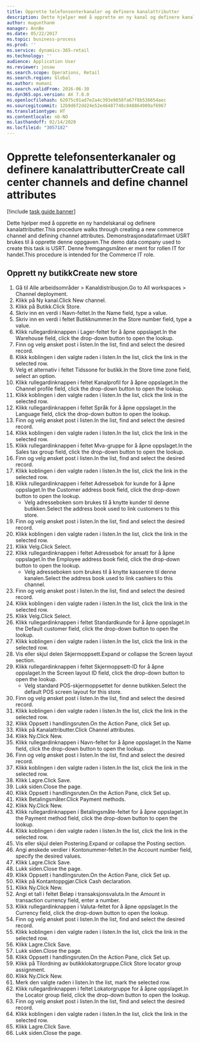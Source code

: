 ```yaml
---
title: Opprette telefonsenterkanaler og definere kanalattributter
description: Dette hjelper med å opprette en ny kanal og definere kanalattributter.
author: mugunthanm
manager: AnnBe
ms.date: 05/22/2017
ms.topic: business-process
ms.prod: ''
ms.service: dynamics-365-retail
ms.technology: ''
audience: Application User
ms.reviewer: josaw
ms.search.scope: Operations, Retail
ms.search.region: Global
ms.author: mumani
ms.search.validFrom: 2016-06-30
ms.dyn365.ops.version: AX 7.0.0
ms.openlocfilehash: 62075c01ad7e2a4c393e9658fa67f8b536654aec
ms.sourcegitcommit: 12b9d6f2dd24e52e46487748c848864909af6967
ms.translationtype: HT
ms.contentlocale: nb-NO
ms.lasthandoff: 02/14/2020
ms.locfileid: "3057182"
---
```

# <a name="create-call-center-channels-and-define-channel-attributes"></a><span data-ttu-id="d70d5-103">Opprette telefonsenterkanaler og definere kanalattributter</span><span class="sxs-lookup"><span data-stu-id="d70d5-103">Create call center channels and define channel attributes</span></span>

[!include [task guide banner](../includes/task-guide-banner.md)]

<span data-ttu-id="d70d5-104">Dette hjelper med å opprette en ny handelskanal og definere kanalattributter.</span><span class="sxs-lookup"><span data-stu-id="d70d5-104">This procedure walks through creating a new commerce channel and defining channel attributes.</span></span> <span data-ttu-id="d70d5-105">Demonstrasjonsdatafirmaet USRT brukes til å opprette denne oppgaven.</span><span class="sxs-lookup"><span data-stu-id="d70d5-105">The demo data company used to create this task is USRT.</span></span> <span data-ttu-id="d70d5-106">Denne fremgangsmåten er ment for rollen IT for handel.</span><span class="sxs-lookup"><span data-stu-id="d70d5-106">This procedure is intended for the Commerce IT role.</span></span>


## <a name="create-new-store"></a><span data-ttu-id="d70d5-107">Opprett ny butikk</span><span class="sxs-lookup"><span data-stu-id="d70d5-107">Create new store</span></span>
1. <span data-ttu-id="d70d5-108">Gå til Alle arbeidsområder > Kanaldistribusjon.</span><span class="sxs-lookup"><span data-stu-id="d70d5-108">Go to All workspaces > Channel deployment.</span></span>
2. <span data-ttu-id="d70d5-109">Klikk på Ny kanal.</span><span class="sxs-lookup"><span data-stu-id="d70d5-109">Click New channel.</span></span>
3. <span data-ttu-id="d70d5-110">Klikk på Butikk.</span><span class="sxs-lookup"><span data-stu-id="d70d5-110">Click Store.</span></span>
4. <span data-ttu-id="d70d5-111">Skriv inn en verdi i Navn-feltet.</span><span class="sxs-lookup"><span data-stu-id="d70d5-111">In the Name field, type a value.</span></span>
5. <span data-ttu-id="d70d5-112">Skriv inn en verdi i feltet Butikknummer.</span><span class="sxs-lookup"><span data-stu-id="d70d5-112">In the Store number field, type a value.</span></span>
6. <span data-ttu-id="d70d5-113">Klikk rullegardinknappen i Lager-feltet for å åpne oppslaget.</span><span class="sxs-lookup"><span data-stu-id="d70d5-113">In the Warehouse field, click the drop-down button to open the lookup.</span></span>
7. <span data-ttu-id="d70d5-114">Finn og velg ønsket post i listen.</span><span class="sxs-lookup"><span data-stu-id="d70d5-114">In the list, find and select the desired record.</span></span>
8. <span data-ttu-id="d70d5-115">Klikk koblingen i den valgte raden i listen.</span><span class="sxs-lookup"><span data-stu-id="d70d5-115">In the list, click the link in the selected row.</span></span>
9. <span data-ttu-id="d70d5-116">Velg et alternativ i feltet Tidssone for butikk.</span><span class="sxs-lookup"><span data-stu-id="d70d5-116">In the Store time zone field, select an option.</span></span>
10. <span data-ttu-id="d70d5-117">Klikk rullegardinknappen i feltet Kanalprofil for å åpne oppslaget.</span><span class="sxs-lookup"><span data-stu-id="d70d5-117">In the Channel profile field, click the drop-down button to open the lookup.</span></span>
11. <span data-ttu-id="d70d5-118">Klikk koblingen i den valgte raden i listen.</span><span class="sxs-lookup"><span data-stu-id="d70d5-118">In the list, click the link in the selected row.</span></span>
12. <span data-ttu-id="d70d5-119">Klikk rullegardinknappen i feltet Språk for å åpne oppslaget.</span><span class="sxs-lookup"><span data-stu-id="d70d5-119">In the Language field, click the drop-down button to open the lookup.</span></span>
13. <span data-ttu-id="d70d5-120">Finn og velg ønsket post i listen.</span><span class="sxs-lookup"><span data-stu-id="d70d5-120">In the list, find and select the desired record.</span></span>
14. <span data-ttu-id="d70d5-121">Klikk koblingen i den valgte raden i listen.</span><span class="sxs-lookup"><span data-stu-id="d70d5-121">In the list, click the link in the selected row.</span></span>
15. <span data-ttu-id="d70d5-122">Klikk rullegardinknappen i feltet Mva-gruppe for å åpne oppslaget.</span><span class="sxs-lookup"><span data-stu-id="d70d5-122">In the Sales tax group field, click the drop-down button to open the lookup.</span></span>
16. <span data-ttu-id="d70d5-123">Finn og velg ønsket post i listen.</span><span class="sxs-lookup"><span data-stu-id="d70d5-123">In the list, find and select the desired record.</span></span>
17. <span data-ttu-id="d70d5-124">Klikk koblingen i den valgte raden i listen.</span><span class="sxs-lookup"><span data-stu-id="d70d5-124">In the list, click the link in the selected row.</span></span>
18. <span data-ttu-id="d70d5-125">Klikk rullegardinknappen i feltet Adressebok for kunde for å åpne oppslaget.</span><span class="sxs-lookup"><span data-stu-id="d70d5-125">In the Customer address book field, click the drop-down button to open the lookup.</span></span>
    * <span data-ttu-id="d70d5-126">Velg adresseboken som brukes til å knytte kunder til denne butikken.</span><span class="sxs-lookup"><span data-stu-id="d70d5-126">Select the address book used to link customers to this store.</span></span>  
19. <span data-ttu-id="d70d5-127">Finn og velg ønsket post i listen.</span><span class="sxs-lookup"><span data-stu-id="d70d5-127">In the list, find and select the desired record.</span></span>
20. <span data-ttu-id="d70d5-128">Klikk koblingen i den valgte raden i listen.</span><span class="sxs-lookup"><span data-stu-id="d70d5-128">In the list, click the link in the selected row.</span></span>
21. <span data-ttu-id="d70d5-129">Klikk Velg.</span><span class="sxs-lookup"><span data-stu-id="d70d5-129">Click Select.</span></span>
22. <span data-ttu-id="d70d5-130">Klikk rullegardinknappen i feltet Adressebok for ansatt for å åpne oppslaget.</span><span class="sxs-lookup"><span data-stu-id="d70d5-130">In the Employee address book field, click the drop-down button to open the lookup.</span></span>
    * <span data-ttu-id="d70d5-131">Velg adresseboken som brukes til å knytte kasserere til denne kanalen.</span><span class="sxs-lookup"><span data-stu-id="d70d5-131">Select the address book used to link cashiers to this channel.</span></span>  
23. <span data-ttu-id="d70d5-132">Finn og velg ønsket post i listen.</span><span class="sxs-lookup"><span data-stu-id="d70d5-132">In the list, find and select the desired record.</span></span>
24. <span data-ttu-id="d70d5-133">Klikk koblingen i den valgte raden i listen.</span><span class="sxs-lookup"><span data-stu-id="d70d5-133">In the list, click the link in the selected row.</span></span>
25. <span data-ttu-id="d70d5-134">Klikk Velg.</span><span class="sxs-lookup"><span data-stu-id="d70d5-134">Click Select.</span></span>
26. <span data-ttu-id="d70d5-135">Klikk rullegardinknappen i feltet Standardkunde for å åpne oppslaget.</span><span class="sxs-lookup"><span data-stu-id="d70d5-135">In the Default customer field, click the drop-down button to open the lookup.</span></span>
27. <span data-ttu-id="d70d5-136">Klikk koblingen i den valgte raden i listen.</span><span class="sxs-lookup"><span data-stu-id="d70d5-136">In the list, click the link in the selected row.</span></span>
28. <span data-ttu-id="d70d5-137">Vis eller skjul delen Skjermoppsett.</span><span class="sxs-lookup"><span data-stu-id="d70d5-137">Expand or collapse the Screen layout section.</span></span>
29. <span data-ttu-id="d70d5-138">Klikk rullegardinknappen i feltet Skjermoppsett-ID for å åpne oppslaget.</span><span class="sxs-lookup"><span data-stu-id="d70d5-138">In the Screen layout ID field, click the drop-down button to open the lookup.</span></span>
    * <span data-ttu-id="d70d5-139">Velg standard POS-skjermoppsettet for denne butikken.</span><span class="sxs-lookup"><span data-stu-id="d70d5-139">Select the default POS screen layout for this store.</span></span>  
30. <span data-ttu-id="d70d5-140">Finn og velg ønsket post i listen.</span><span class="sxs-lookup"><span data-stu-id="d70d5-140">In the list, find and select the desired record.</span></span>
31. <span data-ttu-id="d70d5-141">Klikk koblingen i den valgte raden i listen.</span><span class="sxs-lookup"><span data-stu-id="d70d5-141">In the list, click the link in the selected row.</span></span>
32. <span data-ttu-id="d70d5-142">Klikk Oppsett i handlingsruten.</span><span class="sxs-lookup"><span data-stu-id="d70d5-142">On the Action Pane, click Set up.</span></span>
33. <span data-ttu-id="d70d5-143">Klikk på Kanalattributter.</span><span class="sxs-lookup"><span data-stu-id="d70d5-143">Click Channel attributes.</span></span>
34. <span data-ttu-id="d70d5-144">Klikk Ny.</span><span class="sxs-lookup"><span data-stu-id="d70d5-144">Click New.</span></span>
35. <span data-ttu-id="d70d5-145">Klikk rullegardinknappen i Navn-feltet for å åpne oppslaget.</span><span class="sxs-lookup"><span data-stu-id="d70d5-145">In the Name field, click the drop-down button to open the lookup.</span></span>
36. <span data-ttu-id="d70d5-146">Finn og velg ønsket post i listen.</span><span class="sxs-lookup"><span data-stu-id="d70d5-146">In the list, find and select the desired record.</span></span>
37. <span data-ttu-id="d70d5-147">Klikk koblingen i den valgte raden i listen.</span><span class="sxs-lookup"><span data-stu-id="d70d5-147">In the list, click the link in the selected row.</span></span>
38. <span data-ttu-id="d70d5-148">Klikk Lagre.</span><span class="sxs-lookup"><span data-stu-id="d70d5-148">Click Save.</span></span>
39. <span data-ttu-id="d70d5-149">Lukk siden.</span><span class="sxs-lookup"><span data-stu-id="d70d5-149">Close the page.</span></span>
40. <span data-ttu-id="d70d5-150">Klikk Oppsett i handlingsruten.</span><span class="sxs-lookup"><span data-stu-id="d70d5-150">On the Action Pane, click Set up.</span></span>
41. <span data-ttu-id="d70d5-151">Klikk Betalingsmåter.</span><span class="sxs-lookup"><span data-stu-id="d70d5-151">Click Payment methods.</span></span>
42. <span data-ttu-id="d70d5-152">Klikk Ny.</span><span class="sxs-lookup"><span data-stu-id="d70d5-152">Click New.</span></span>
43. <span data-ttu-id="d70d5-153">Klikk rullegardinknappen i Betalingsmåte-feltet for å åpne oppslaget.</span><span class="sxs-lookup"><span data-stu-id="d70d5-153">In the Payment method field, click the drop-down button to open the lookup.</span></span>
44. <span data-ttu-id="d70d5-154">Klikk koblingen i den valgte raden i listen.</span><span class="sxs-lookup"><span data-stu-id="d70d5-154">In the list, click the link in the selected row.</span></span>
45. <span data-ttu-id="d70d5-155">Vis eller skjul delen Postering.</span><span class="sxs-lookup"><span data-stu-id="d70d5-155">Expand or collapse the Posting section.</span></span>
46. <span data-ttu-id="d70d5-156">Angi ønskede verdier i Kontonummer-feltet.</span><span class="sxs-lookup"><span data-stu-id="d70d5-156">In the Account number field, specify the desired values.</span></span>
47. <span data-ttu-id="d70d5-157">Klikk Lagre.</span><span class="sxs-lookup"><span data-stu-id="d70d5-157">Click Save.</span></span>
48. <span data-ttu-id="d70d5-158">Lukk siden.</span><span class="sxs-lookup"><span data-stu-id="d70d5-158">Close the page.</span></span>
49. <span data-ttu-id="d70d5-159">Klikk Oppsett i handlingsruten.</span><span class="sxs-lookup"><span data-stu-id="d70d5-159">On the Action Pane, click Set up.</span></span>
50. <span data-ttu-id="d70d5-160">Klikk på Kontantoppgjør.</span><span class="sxs-lookup"><span data-stu-id="d70d5-160">Click Cash declaration.</span></span>
51. <span data-ttu-id="d70d5-161">Klikk Ny.</span><span class="sxs-lookup"><span data-stu-id="d70d5-161">Click New.</span></span>
52. <span data-ttu-id="d70d5-162">Angi et tall i feltet Beløp i transaksjonsvaluta.</span><span class="sxs-lookup"><span data-stu-id="d70d5-162">In the Amount in transaction currency field, enter a number.</span></span>
53. <span data-ttu-id="d70d5-163">Klikk rullegardinknappen i Valuta-feltet for å åpne oppslaget.</span><span class="sxs-lookup"><span data-stu-id="d70d5-163">In the Currency field, click the drop-down button to open the lookup.</span></span>
54. <span data-ttu-id="d70d5-164">Finn og velg ønsket post i listen.</span><span class="sxs-lookup"><span data-stu-id="d70d5-164">In the list, find and select the desired record.</span></span>
55. <span data-ttu-id="d70d5-165">Klikk koblingen i den valgte raden i listen.</span><span class="sxs-lookup"><span data-stu-id="d70d5-165">In the list, click the link in the selected row.</span></span>
56. <span data-ttu-id="d70d5-166">Klikk Lagre.</span><span class="sxs-lookup"><span data-stu-id="d70d5-166">Click Save.</span></span>
57. <span data-ttu-id="d70d5-167">Lukk siden.</span><span class="sxs-lookup"><span data-stu-id="d70d5-167">Close the page.</span></span>
58. <span data-ttu-id="d70d5-168">Klikk Oppsett i handlingsruten.</span><span class="sxs-lookup"><span data-stu-id="d70d5-168">On the Action Pane, click Set up.</span></span>
59. <span data-ttu-id="d70d5-169">Klikk på Tilordning av butikklokatorgruppe.</span><span class="sxs-lookup"><span data-stu-id="d70d5-169">Click Store locator group assignment.</span></span>
60. <span data-ttu-id="d70d5-170">Klikk Ny.</span><span class="sxs-lookup"><span data-stu-id="d70d5-170">Click New.</span></span>
61. <span data-ttu-id="d70d5-171">Merk den valgte raden i listen.</span><span class="sxs-lookup"><span data-stu-id="d70d5-171">In the list, mark the selected row.</span></span>
62. <span data-ttu-id="d70d5-172">Klikk rullegardinknappen i feltet Lokatorgruppe for å åpne oppslaget.</span><span class="sxs-lookup"><span data-stu-id="d70d5-172">In the Locator group field, click the drop-down button to open the lookup.</span></span>
63. <span data-ttu-id="d70d5-173">Finn og velg ønsket post i listen.</span><span class="sxs-lookup"><span data-stu-id="d70d5-173">In the list, find and select the desired record.</span></span>
64. <span data-ttu-id="d70d5-174">Klikk koblingen i den valgte raden i listen.</span><span class="sxs-lookup"><span data-stu-id="d70d5-174">In the list, click the link in the selected row.</span></span>
65. <span data-ttu-id="d70d5-175">Klikk Lagre.</span><span class="sxs-lookup"><span data-stu-id="d70d5-175">Click Save.</span></span>
66. <span data-ttu-id="d70d5-176">Lukk siden.</span><span class="sxs-lookup"><span data-stu-id="d70d5-176">Close the page.</span></span>

